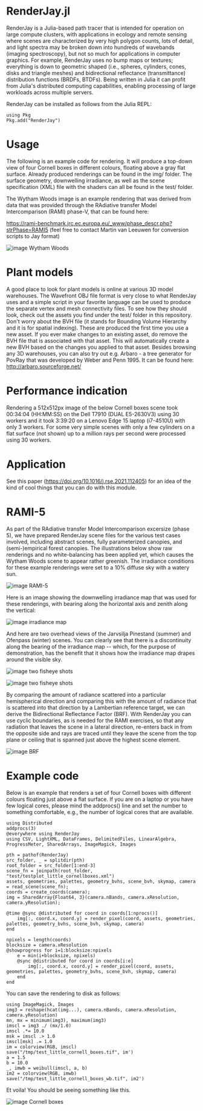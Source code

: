 # RenderJay.jl

RenderJay is a Julia-based path tracer that is intended for operation on large compute clusters, with applications in ecology and remote sensing where scenes are characterized by very high polygon counts, lots of detail, and light spectra may be broken down into hundreds of wavebands (imaging spectroscopy), but not so much for applications in computer graphics. For example, RenderJay uses no bump maps or textures; everything is down to geometric shaped (i.e., spheres, cylinders, cones, disks and triangle meshes) and bidirectional reflectance (transmittance) distribution functions (BRDFs, BTDFs). Being written in Julia it can profit from Julia's distributed computing capabilities, enabling processing of large workloads across multiple servers.

RenderJay can be installed as follows from the Julia REPL:

```
using Pkg
Pkg.add("RenderJay")
```

# Usage

The following is an example code for rendering. It will produce a top-down view of four Cornell boxes in different colours, floating above a gray flat surface. Already produced renderings can be found in the img/ folder. The surface geometry, downwelling irradiance, as well as the scene specification (XML) file with the shaders can all be found in the test/ folder.

The Wytham Woods image is an example rendering that was derived from data that was provided through the RAdiative transfer Model Intercomparison (RAMI) phase-V, that can be found here:

https://rami-benchmark.jrc.ec.europa.eu/_www/phase_descr.php?strPhase=RAMI5
(feel free to contact Martin van Leeuwen for conversion scripts to Jay format)


![image Wytham Woods](https://github.com/martinvanleeuwen/RenderJay.jl/blob/main/img/wytham.png)


# Plant models

A good place to look for plant models is online at various 3D model warehouses. The Wavefront OBJ file format is very close to what RenderJay uses and a simple script in your favorite language can be used to produce the separate vertex and mesh connectivity files. To see how they should look, check out the assets you find under the test/ folder in this repository. Don't worry about the BVH file (it stands for Bounding Volume Hierarchy and it is for spatial indexing). These are produced the first time you use a new asset. If you ever make changes to an existing asset, do remove the BVH file that is associated with that asset. This will automatically create a new BVH based on the changes you applied to that asset. Besides browsing any 3D warehouses, you can also try out e.g. Arbaro - a tree generator for PovRay that was developed by Weber and Penn 1995. It can be found here: http://arbaro.sourceforge.net/


# Performance indication

Rendering a 512x512px image of the below Cornell boxes scene took 00:34:04 (HH:MM:SS) on the Dell T7910 (DUAL E5-2630V3) using 30 workers and it took 3:39:20 on a Lenovo Edge 15 laptop (i7-4510U) with only 3 workers. For some very simple scenes with only a few cylinders on a flat surface (not shown) up to a million rays per second were processed using 30 workers.


# Application

See this paper (https://doi.org/10.1016/j.rse.2021.112405) for an idea of the kind of cool things that you can do with this module.


# RAMI-5

As part of the RAdiative transfer Model Intercomparison excersize (phase 5), we have prepared RenderJay scene files for the various test cases involved, including abstract scenes, fully parameterized canopies, and (semi-)empirical forest canopies. The illustrations below show raw renderings and no white-balancing has been applied yet, which causes the Wytham Woods scene to appear rather greenish. The irradiance conditions for these example renderings were set to a 10% diffuse sky with a watery sun.

![image RAMI-5](https://github.com/martinvanleeuwen/RenderJay.jl/blob/main/img/rami5_test.png)

Here is an image showing the downwelling irradiance map that was used for these renderings, with bearing along the horizontal axis and zenith along the vertical:

![image irradiance map](https://github.com/martinvanleeuwen/RenderJay.jl/blob/main/img/power32_ambient0_diffuse10.png)

And here are two overhead views of the Jarvsilja Pinestand (summer) and Ofenpass (winter) scenes. You can clearly see that there is a discontinuity along the bearing of the irradiance map -- which, for the purpose of demonstration, has the benefit that it shows how the irradiance map drapes around the visible sky.

![image two fisheye shots](https://github.com/martinvanleeuwen/RenderJay.jl/blob/main/img/fisheyes.png)

![image two fisheye shots](https://github.com/martinvanleeuwen/RenderJay.jl/blob/main/img/fisheyes_enhanced.png)

By comparing the amount of radiance scattered into a particular hemispherical direction and comparing this with the amount of radiance that is scattered into that direction by a Lambertian reference target, we can derive the Bidirectional Reflectance Factor (BRF). With RenderJay you can use cyclic boundaries, as is needed for the RAMI exercises, so that any radiation that leaves the scene in a lateral direction, re-enters back in from the opposite side and rays are traced until they leave the scene from the top plane or ceiling that is spanned just above the highest scene element.

![image BRF](https://github.com/martinvanleeuwen/RenderJay.jl/blob/main/img/HET28_DIS_D2D_BRF.png)


# Example code

Below is an example that renders a set of four Cornell boxes with different colours floating just above a flat surface. If you are on a laptop or you have few logical cores, please mind the addprocs() line and set the number to something comfortable, e.g., the number of logical cores that are available.

```
using Distributed
addprocs(3)
@everywhere using RenderJay
using CSV, LightXML, DataFrames, DelimitedFiles, LinearAlgebra, ProgressMeter, SharedArrays, ImageMagick, Images

pth = pathof(RenderJay)
src_folder, _ = splitdir(pth)
root_folder = src_folder[1:end-3]
scene_fn = joinpath(root_folder, "test/testplot_little_cornellboxes.xml")
assets, geometries, palettes, geometry_bvhs, scene_bvh, skymap, camera = read_scene(scene_fn);
coords = create_coords(camera);
img = SharedArray{Float64, 3}(camera.nBands, camera.xResolution, camera.yResolution);

@time @sync @distributed for coord in coords[1:nprocs()]
    img[:, coord.x, coord.y] = render_pixel(coord, assets, geometries, palettes, geometry_bvhs, scene_bvh, skymap, camera)
end

npixels = length(coords)
blocksize = camera.xResolution
@showprogress for i=1:blocksize:npixels
    e = min(i+blocksize, npixels)
    @sync @distributed for coord in coords[i:e]
        img[:, coord.x, coord.y] = render_pixel(coord, assets, geometries, palettes, geometry_bvhs, scene_bvh, skymap, camera)
    end
end
```

You can save the rendering to disk as follows:

```
using ImageMagick, Images
img3 = reshape(hcat(img...), camera.nBands, camera.xResolution, camera.yResolution)
mn, mx = minimum(img3), maximum(img3)
imscl = img3 ./ (mx/1.0)
imscl .*= 10.0
msk = imscl .> 1.0
imscl[msk] .= 1.0
im = colorview(RGB, imscl)
save("/tmp/test_little_cornell_boxes.tif", im')
a = 1.5
b = 10.0
_, imwb = weibull(imscl, a, b)
im2 = colorview(RGB, imwb)
save("/tmp/test_little_cornell_boxes_wb.tif", im2')
```

Et voila! You should be seeing something like this.

![image Cornell boxes](https://github.com/martinvanleeuwen/RenderJay.jl/blob/main/img/test_little_cornell_boxes_wb_crop.png)

